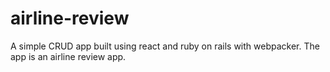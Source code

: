 # airline-review
A simple  CRUD app built using react and ruby on rails with webpacker. The app is an airline review app.
